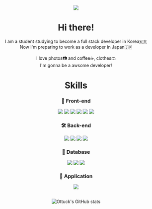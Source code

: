 <div align="center">
  <img src="https://capsule-render.vercel.app/api?type=waving&color=auto&height=250&section=header&text=Ottucks&nbsp;Home&fontSize=90" />
  
  <h1>Hi there! </h1>
   I am a student studying to become a full stack developer in Korea🇰🇷<br>
   Now I'm preparing to work as a developer in Japan🇯🇵<br><br>
   I love photos📷 and coffee☕️, clothes🩳<br>
   I'm gonna be a awsome developer!
  <h1> Skills</h1>
  <div>
     <h3>🎨 Front-end</h3>
     <img src="https://img.shields.io/badge/React-61DAFB?style=flat-square&logo=React&logoColor=white"/>
     <img src="https://img.shields.io/badge/JavaScript-F7DF1E?style=flat-square&logo=JavaScript&logoColor=black"/>
     <img src="https://img.shields.io/badge/jQuery-0769AD?style=flat-square&logo=jQuery&logoColor=white"/>
     <img src="https://img.shields.io/badge/Bootstrap-7952B3?style=flat-square&logo=Bootstrap&logoColor=white"/>
     <img src="https://img.shields.io/badge/CSS3-1572B6?style=flat-square&logo=CSS3&logoColor=white"/>
     <img src="https://img.shields.io/badge/HTML5-3E34F26?style=flat-square&logo=HTML5&logoColor=white"/>
     <h3>🛠️ Back-end</h3>
     <img src="https://img.shields.io/badge/Java-4B4B77?style=flat-square&logo=Java&logoColor=black"/>
     <img src="https://img.shields.io/badge/Spring-6DB33F?style=flat-square&logo=Spring&logoColor=white"/>
     <img src="https://img.shields.io/badge/Spring Boot-6DB33F?style=flat-square&logo=Spring Boot&logoColor=white"/>
     <img src="https://img.shields.io/badge/Linux-FCC624?style=flat-square&logo=Linux&logoColor=black"/>
     <h3>💾 Database</h3>
     <img src="https://img.shields.io/badge/Oracle-F80000?style=flat-square&logo=Oracle&logoColor=white"/>
     <img src="https://img.shields.io/badge/MySQL-4479A1?style=flat-square&logo=MySQL&logoColor=white"/>
     <img src="https://img.shields.io/badge/MariaDB-blue?style=flat-square&logo=MariaDB&logoColor=white"/>
     <h3>📱 Application</h3>
     <img src="https://img.shields.io/badge/ReactNative-61DAFB?style=flat-square&logo=ReactNative&logoColor=white"/>
  </div>
  <div>
  <br>
    
  ![Ottuck's GitHub stats](https://github-readme-stats.vercel.app/api?username=ottuck&show_icons=true&theme=flag-india)
  </div>
